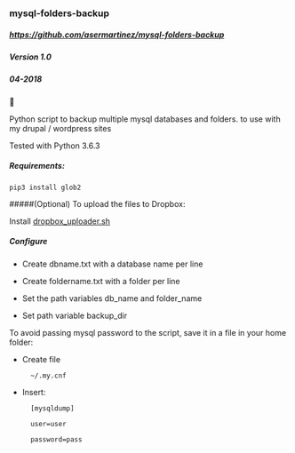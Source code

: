 ### mysql-folders-backup

##### https://github.com/asermartinez/mysql-folders-backup
##### Version 1.0
##### 04-2018

:floppy_disk:
 
 Python script to backup multiple mysql databases and folders.
 to use with my drupal / wordpress sites

 Tested with Python 3.6.3

##### Requirements: 
 `pip3 install glob2`

#####(Optional) To upload the files to Dropbox:

Install [dropbox_uploader.sh](https://github.com/andreafabrizi/Dropbox-Uploader)

##### Configure

* Create dbname.txt with a database name per line

* Create foldername.txt with a folder per line

* Set the path variables db_name and folder_name
 
* Set path variable backup_dir

 To avoid passing mysql password to the script, save it in a file in your home folder:

* Create file 
        
        ~/.my.cnf

* Insert:
    
        [mysqldump]

        user=user

        password=pass

